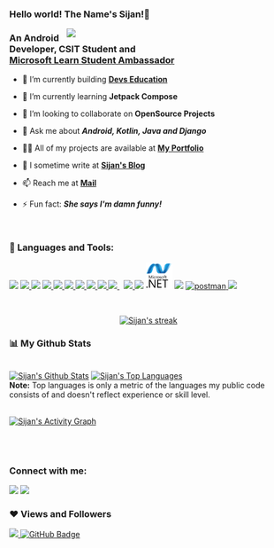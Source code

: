 ### Hello world! The Name's Sijan!👋

<img align="right" width="400" src="https://media.giphy.com/media/a8rlSHPozsTEuh1ibJ/giphy.gif"/>

### An Android Developer, CSIT Student and <br> [Microsoft Learn Student Ambassador](https://studentambassadors.microsoft.com/en-US/profile/69781)

- 🔭 I’m currently building **[Devs Education](https://github.com/Devs-Education)**
- 🌱 I’m currently learning **Jetpack Compose**
- 👯 I’m looking to collaborate on **OpenSource Projects**
- 💬 Ask me about ***Android, Kotlin, Java and Django***
- 👨‍💻 All of my projects are available at **[My Portfolio](https://sijanneupane.com.np/#project-area)**
- 📝 I sometime write at **[Sijan's Blog](https://sijanneupane.azurewebsites.net/)**
- 📫 Reach me at **[Mail](mailto:mail@sijanneupane.com.np)**
- ⚡ Fun fact: ***She says I'm damn funny!***
  
  <br>

### 🚀 Languages and Tools:

<p align="left">
    <img src="https://img.icons8.com/color/48/000000/c-plus-plus-logo.png"/>    
    <a href="https://www.java.com" target="_blank"> <img src="https://img.icons8.com/color/48/000000/java-coffee-cup-logo.png"/> </a> 
    <img src="https://img.icons8.com/officel/48/000000/php-logo.png"/>  
    <a href="https://www.python.org" target="_blank"> <img src="https://img.icons8.com/color/48/000000/python.png"/> </a> 
    <a href="https://www.w3.org/html/" target="_blank"> <img src="https://img.icons8.com/color/48/000000/html-5.png"/> </a> 
    <a href="https://www.w3schools.com/css/" target="_blank"> <img src="https://img.icons8.com/color/48/000000/css3.png"/> </a> 
    <a href="https://getbootstrap.com" target="_blank"> <img src="https://img.icons8.com/color/48/000000/bootstrap.png"/> </a> 
    <a href="https://www.android.com/" target="_blank"> <img src="https://img.icons8.com/color/48/000000/android-os.png"/> </a>
    <a href="https://kotlinlang.org/" target="_blank"> <img src="https://img.icons8.com/color/48/000000/kotlin.png"/> </a>
    <a style="padding-right:8px;" href="https://www.mysql.com/" target="_blank"> <img src="https://img.icons8.com/fluent/50/000000/mysql-logo.png"/> </a>
    <a href="https://firebase.google.com/" target="_blank"> <img src="https://img.icons8.com/color/48/000000/firebase.png"/> </a> 
    <img src="https://img.icons8.com/color/48/000000/django.png"/>  
    <img width="48" src="https://raw.githubusercontent.com/devicons/devicon/master/icons/dot-net/dot-net-original-wordmark.svg"/>  
    <img width="48" src="https://cdn.worldvectorlogo.com/logos/adobe-xd.svg"/>  
    <a href="https://postman.com" target="_blank"> <img src="https://www.vectorlogo.zone/logos/getpostman/getpostman-icon.svg" alt="postman" width="45" height="45"/> </a>   
    <a href="https://git-scm.com/" target="_blank"> <img src="https://img.icons8.com/color/48/000000/git.png"/> </a> 
</p>

<br/>

<p align="center">
    <a href="https://github.com/DenverCoder1/github-readme-streak-stats">
        <img title="🔥 Get streak stats for your profile at git.io/streak-stats" alt="Sijan's streak" src="https://github-readme-streak-stats.herokuapp.com/?user=sijan8s3&theme=black-ice&hide_border=true&stroke=0000&background=060A0CD0"/>
    </a>
</p>

### 📊 My Github Stats

  <br/>
    <a href="https://github.com/anuraghazra/github-readme-stats"><img alt="Sijan's Github Stats" src="https://github-readme-stats.vercel.app/api?username=sijan8s3&show_icons=true&count_private=true&theme=react&hide_border=true&bg_color=0D1117" /></a>
  <a href="https://github.com/anuraghazra/github-readme-stats"><img alt="Sijan's Top Languages" src="https://github-readme-stats.vercel.app/api/top-langs/?username=sijan8s3&langs_count=8&count_private=true&layout=compact&theme=react&hide_border=true&bg_color=0D1117" /></a>
  <br/>
  <b>Note:</b> Top languages is only a metric of the languages my public code consists of and doesn't reflect experience or skill level.


<br/>
<br/>

<a href="https://github.com/ashutosh00710/github-readme-activity-graph"><img alt="Sijan's Activity Graph" src="https://activity-graph.herokuapp.com/graph?username=sijan8s3&bg_color=0D1117&color=5BCDEC&line=5BCDEC&point=FFFFFF&hide_border=true" /></a>

<br/>
<br/>

### Connect with me:
<p align="left">

<a href = "https://www.linkedin.com/in/sijanneupane/"><img src="https://img.icons8.com/fluent/48/000000/linkedin.png"/></a>
<a href = "https://twitter.com/sijan_8s3"><img src="https://img.icons8.com/fluent/48/000000/twitter.png"/></a>

</p>

### ❤ Views and Followers
<a href="https://github.com/Meghna-DAS/github-profile-views-counter">
    <img src="https://komarev.com/ghpvc/?username=sijan8s3">
</a>
<a href="https://github.com/sijan8s3?tab=followers"><img src="https://img.shields.io/github/followers/sijan8s3?label=Followers&style=social" alt="GitHub Badge"></a>
